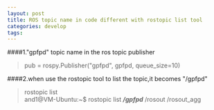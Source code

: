 ```yaml
---
layout: post
title: ROS topic name in code different with rostopic list tool 
categories: develop
tags: 
---
```


####1."gpfpd" topic name in the ros topic publisher
>pub = rospy.Publisher("gpfpd", gpfpd, queue_size=10)  


####2.when use the rostopic tool to list the topic,it becomes "/gpfpd"
>rostopic list  
>and1@VM-Ubuntu:~$ rostopic list
**_/gpfpd_**
/rosout
/rosout_agg
